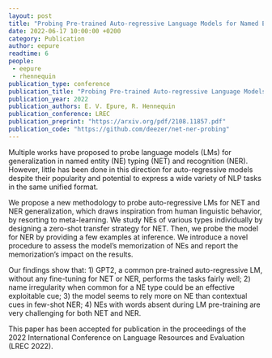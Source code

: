 ```yaml
---
layout: post
title: "Probing Pre-trained Auto-regressive Language Models for Named Entity Typing and Recognition"
date: 2022-06-17 10:00:00 +0200
category: Publication
author: eepure
readtime: 6
people:
 - eepure
 - rhennequin
publication_type: conference
publication_title: "Probing Pre-trained Auto-regressive Language Models for Named Entity Typing and Recognition"
publication_year: 2022
publication_authors: E. V. Epure, R. Hennequin
publication_conference: LREC
publication_preprint: "https://arxiv.org/pdf/2108.11857.pdf"
publication_code: "https://github.com/deezer/net-ner-probing"
---
```


Multiple works have proposed to probe language models (LMs) for generalization in named entity (NE) typing (NET) and recognition
(NER). However, little has been done in this direction for auto-regressive models despite their popularity and potential to express a
wide variety of NLP tasks in the same unified format. 

We propose a new methodology to probe auto-regressive LMs for NET and NER
generalization, which draws inspiration from human linguistic behavior, by resorting to meta-learning. We study NEs of various types
individually by designing a zero-shot transfer strategy for NET. Then, we probe the model for NER by providing a few examples at inference. We introduce a novel procedure to assess the model’s memorization of NEs and report the memorization’s impact on the results.

Our findings show that: 1) GPT2, a common pre-trained auto-regressive LM, without any fine-tuning for NET or NER, performs the tasks
fairly well; 2) name irregularity when common for a NE type could be an effective exploitable cue; 3) the model seems to rely more on
NE than contextual cues in few-shot NER; 4) NEs with words absent during LM pre-training are very challenging for both NET and NER.

This paper has been accepted for publication in the proceedings of the 2022 International Conference on Language Resources and Evaluation (LREC 2022).
